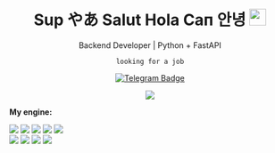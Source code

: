 <div id="header" align="center">
  
  <h1>
    Sup やあ Salut Hola Сап 안녕
    <img src="https://i.ibb.co/7zDcnfm/capi-heart.gif" width="30px"/>
  </h1>
  
  <p>Backend Developer | Python + FastAPI</p>
  <p><code>looking for a job</code></p>
  <div id="badges">
  <a href="https://t.me/shinkranel">
    <img src="https://img.shields.io/badge/Telegram-blue?style=for-the-badge&logo=Telegram&logoColor=white" alt="Telegram Badge"/>
  </a>
  <p>
    <a href="https://leetcode.com/u/ShinKranel/">
      <img src="https://img.shields.io/badge/leetcode-ffffff"></span>
    </a>
  </p>
  </div>

  </div>
  <p><b>My engine:</b></p>
  <div>
    <span><img src="https://img.shields.io/badge/FastAPI-4400aa?style=for-the-badge&logo=fastapi"></span>
    <span><img src="https://img.shields.io/badge/python-4400aa?style=for-the-badge&logo=python&logoColor=ffdd54"></span>
    <span><img src="https://img.shields.io/badge/pytest-4400aa?style=for-the-badge&logo=pytest"></span>
    <span><img src="https://img.shields.io/badge/redis-4400aa?style=for-the-badge&logo=redis&logoColor=white"></span>
     <span><img src="https://img.shields.io/badge/postgres-4400aa?style=for-the-badge&logo=postgresql&logoColor=white"></span>
  </div>
  
  <div>
    <span><img src="https://img.shields.io/badge/SQLAlchemy-4400aa?style=for-the-badge&logo=sqlalchemy"></span>
    <span><img src="https://img.shields.io/badge/alembic-4400aa?style=for-the-badge&logo=alembic"></span>
    <span><img src="https://img.shields.io/badge/docker-4400aa?style=for-the-badge&logo=docker&logoColor=white"></span>
    <span><img src="https://img.shields.io/badge/Manjaro-4400aa?style=for-the-badge&logo=Manjaro&logoColor=white"></span>
  </div>

